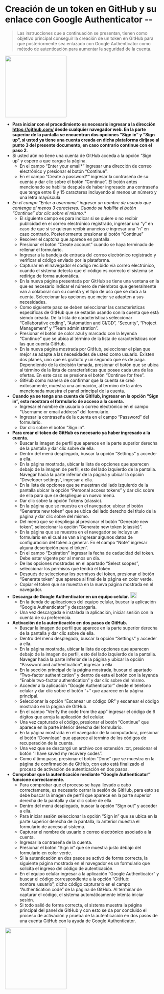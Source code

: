 # Creación de un token en GitHub y su enlace con Google Authenticator --
> Las instrucciones que a continuación se presentan, tienen como objetivo principal conseguir la creación de un token en GitHub para que posteriormente sea enlazado con Google Authenticator como método de autenticación para aumentar la seguridad de la cuenta.

<img src="https://user-images.githubusercontent.com/132395579/235983330-61787f16-61b8-4e2d-82d9-621b4e02b79b.jpg" width="200px"/>


- **Para iniciar con el procedimiento es necesario ingresar a la dirección https://github.com/ desde cualquier navegador web. En la parte superior de la pantalla se encuentran dos opciones “Sign in” y “Sign up”, si usted ya tiene una cuenta creada en dicha plataforma diríjase al punto 3 del presente documento, en caso contrario continue con el paso 2.**
- Si usted aún no tiene una cuenta de GitHub acceda a la opción “Sign up” y espere a que cargue la página.
  - En el campo “Enter your email*” ingresar una dirección de correo electrónico y presionar el botón “Continue”.
  - En el campo “Create a password*” ingresar la contraseña de su cuenta y dar clic sobre el botón “Continue”. El botón antes mencionado se habilita después de haber ingresado una contraseña que tenga entre 8 y 15 caracteres incluyendo al menos un número y una letra mayúscula.
- **En el campo “Enter a username*” ingresar un nombre de usuario que contenga al menos 3 caracteres. Cuando se habilite el botón “Continue” dar clic sobre el mismo.**
  - El siguiente campo es para indicar si se quiere o no recibir publicidad en el correo electrónico registrado, ingresar una “y” en caso de que si se quieran recibir anuncios e ingresar una “n” en caso contrario. Posteriormente presionar el botón “Continue”
  -  Resolver el captcha que aparece en pantalla.
  -  Presionar el botón “Create account” cuando se haya terminado de rellenar el formulario.
  -  Ingresar a la bandeja de entrada del correo electrónico registrado y verificar el código enviado por la plataforma.
  -  Capturar en el navegador el código recibido vía correo electrónico, cuando el sistema detecta que el código es correcto el sistema se redirige de forma automática.
  -  En la nueva página presentada por GitHub se tiene una ventana en la que es necesario indicar el número de miembros que generalmente van a colaborar con su cuenta y el tipo de uso que se dará a la cuenta. Seleccionar las opciones que mejor se adapten a sus necesidades.
  -  Como siguiente paso se deben seleccionar las características específicas de GitHub que se estarán usando con la cuenta que está siendo creada. De la lista de características seleccionar “Collaborative coding”, “Automation and CI/CD”, “Security”, “Project Management” y “Team administration”.
  -  Presionar el botón de color azul y marcado con la leyenda “Continue” que se ubica al término de la lista de características con las que cuenta GitHub.
  -  En la nueva página mostrada por GitHub, seleccionar el plan que mejor se adapte a las necesidades de usted como usuario. Existen dos planes, uno que es gratuito y un segundo que es de paga. Dependiendo de la decisión tomada, presionar el botón que se ubica al término de la lista de características que posee cada una de las ofertas. En este caso se presiona el botón “Continue for free”.
  -  GitHub como manera de confirmar que la cuenta se creó exitosamente, muestra una animación, al término de la antes mencionada muestra el panel principal de la cuenta.
- **Cuando ya se tenga una cuenta de GitHub, ingresar en la opción “Sign in”, esto mostrara el formulario de acceso a la cuenta.**
  - Ingresar el nombre de usuario o correo electrónico en el campo “Username or email address” del formulario.
  - Ingresar la contraseña de la cuenta en el campo “Password” del formulario.
  - Dar clic sobre el botón “Sign in”.
- **Para crear el token de GitHub es necesario ya haber ingresado a la cuenta.**
  - Buscar la imagen de perfil que aparece en la parte superior derecha de la pantalla y dar clic sobre de ella.
  - Dentro del menú desplegado, buscar la opción “Settings” y acceder a ella.
  - En la página mostrada, ubicar la lista de opciones que aparecen debajo de la imagen de perfil, esto del lado izquierdo de la pantalla. Navegar hacia la parte inferior de la página y ubicar la opción “Developer settings”, ingresar a ella.
  - En la lista de opciones que se muestran del lado izquierdo de la pantalla ubicar la opción “Personal access tokens” y dar clic sobre de ella para que se despliegue un nuevo menú.
  - Dar clic sobre la opción Tokens (classic).
  - En la página que se muestra en el navegador, ubicar el botón “Generate new token” que se ubica del lado derecho del título de la página y dar clic sobre del mismo.
  - Del menú que se despliega al presionar el botón “Generate new token”, seleccionar la opción “Generate new token (classic)”.
  - En la página que se muestra en el navegador se incluye un formulario en el cual se van a ingresar algunos datos de configuración del token a generar. En el campo “Note” ingresar alguna descripción para el token”.
  - En el campo “Expiration” ingresar la fecha de caducidad del token. Debe estar vigente por al menos un día.
  - De las opciones mostradas en el apartado “Select scopes”, seleccionar los permisos que tendrá el token.
  -  Después de seleccionar los permisos del token, presionar el botón “Generate token” que aparece al final de la página en color verde.
  -   Copiar el token que se muestra en la nueva página mostrada en el navegador.
- **Descarga de Google Authenticator en un equipo celular.** <img src="https://user-images.githubusercontent.com/132395579/235983647-4dc7ba11-b3fa-4610-b6d2-0528950280b3.png" width="20px"/>
  - En la tienda de aplicaciones del equipo celular, buscar la aplicación “Google Authenticator” y descargarla.
  - Una vez descargada e instalada la aplicación, iniciar sesión con la cuenta de su preferencia.
- **Activación de la autenticación en dos pasos de GitHub.**
  - Buscar la imagen de perfil que aparece en la parte superior derecha de la pantalla y dar clic sobre de ella.
  - Dentro del menú desplegado, buscar la opción “Settings” y acceder a ella.
  - En la página mostrada, ubicar la lista de opciones que aparecen debajo de la imagen de perfil, esto del lado izquierdo de la pantalla. Navegar hacia la parte inferior de la página y ubicar la opción “Password and authentication”, ingresar a ella.
  - En la sección principal de la página mostrada, buscar el apartado “Two-factor authentication” y dentro de esta el botón con la leyenda “Enable two-factor authentication” y dar clic sobre del mismo.
  - Acceder a la aplicación “Google Authenticator” desde el telefono celular y dar clic sobre el botón “+” que aparece en la página principal.
  - Seleccionar la opción “Escanear un código QR” y escanear el código mostrado en la página de GitHub.
  - En el campo “Verify the code from the app” ingresar el código de 6 dígitos que arroja la aplicación del celular.
  - Una vez capturado el código, presionar el botón “Continue” que aparece en la parte inferior derecha del formulario.
  - En la página mostrada en el navegador de la computadora, presionar el botón “Download” que aparece al termino de los códigos de recuperación de la cuenta.
  - Una vez que se descargó un archivo con extensión .txt, presionar el botón “I have saved my recovery codes”.
  - Como último paso, presionar el botón “Done” que se muestra en la página de confirmación de GitHub, con esto está finalizado el proceso de activación de autenticación en dos pasos.
- **Comprobar que la autenticación mediante “Google Authenticator” funcione correctamente.**
  - Para comprobar que el proceso se haya llevado a cabo correctamente, es necesario cerrar la sesión de GitHub, para esto se debe buscar la imagen de perfil que aparece en la parte superior derecha de la pantalla y dar clic sobre de ella.
  - Dentro del menú desplegado, buscar la opción “Sign out” y acceder a ella.
  - Para iniciar sesión seleccionar la opción “Sign in” que se ubica en la parte superior derecha de la pantalla, lo anterior muestra el formulario de acceso al sistema.
  - Capturar el nombre de usuario o correo electrónico asociado a la cuenta.
  - Ingresar la contraseña de la cuenta.
  - Presionar el botón “Sign in” que se muestra justo debajo del formulario en color verde.
  - Si la autenticación en dos pasos se activó de forma correcta, la siguiente página mostrada en el navegador es un formulario que solicita el ingreso del código de autenticación.
  - En el equipo celular ingresar a la aplicación “Google Authenticator” y buscar el código correspondiente a la opción “GitHub: nombre_usuario”, dicho código capturarlo en el campo “Authentication code” de la página de GitHub. Al terminar de capturar el código, el sistema automáticamente intenta iniciar sesión.
  - Si todo salió de forma correcta, el sistema muestra la página principal del panel de GitHub y con esto se da por concluido el proceso de activación y prueba de la autenticación en dos pasos de una cuenta GitHub con la ayuda de Google Authenticator.

<img src="https://user-images.githubusercontent.com/132395579/235983647-4dc7ba11-b3fa-4610-b6d2-0528950280b3.png" width="200px"/>
